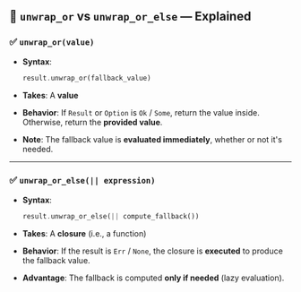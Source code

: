 ## 🔹 `unwrap_or` vs `unwrap_or_else` — Explained
### ✅ `unwrap_or(value)`

-   **Syntax**:
    
    ```rust
    result.unwrap_or(fallback_value)
    ```
    
-   **Takes**: A **value**
    
-   **Behavior**: If `Result` or `Option` is `Ok` / `Some`, return the value inside. Otherwise, return the **provided value**.
    
-   **Note**: The fallback value is **evaluated immediately**, whether or not it's needed.
    

---

### ✅ `unwrap_or_else(|| expression)`

-   **Syntax**:
    
    ```rust
    result.unwrap_or_else(|| compute_fallback())
    ```
    
-   **Takes**: A **closure** (i.e., a function)
    
-   **Behavior**: If the result is `Err` / `None`, the closure is **executed** to produce the fallback value.
    
-   **Advantage**: The fallback is computed **only if needed** (lazy evaluation).